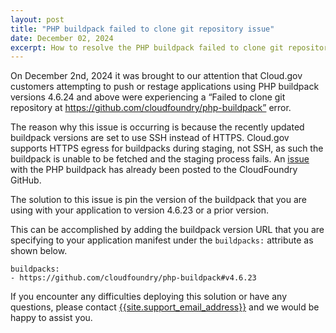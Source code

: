 ```yaml
---
layout: post
title: "PHP buildpack failed to clone git repository issue"
date: December 02, 2024
excerpt: How to resolve the PHP buildpack failed to clone git repository issue
---
```


On December 2nd, 2024 it was brought to our attention that Cloud.gov customers attempting to push or restage applications using PHP buildpack versions 4.6.24 and above were experiencing a “Failed to clone git repository at https://github.com/cloudfoundry/php-buildpack” error.

The reason why this issue is occurring is because the recently updated buildpack versions are set to use SSH instead of HTTPS. Cloud.gov supports HTTPS egress for buildpacks during staging, not SSH, as such the buildpack is unable to be fetched and the staging process fails. An [issue](https://github.com/cloudfoundry/php-buildpack/issues/1110) with the PHP buildpack has already been posted to the CloudFoundry GitHub.

The solution to this issue is pin the version of the buildpack that you are using with your application to version 4.6.23 or a prior version.

This can be accomplished by adding the buildpack version URL that you are specifying to your application manifest under the `buildpacks:` attribute as shown below.

```shell
buildpacks:
- https://github.com/cloudfoundry/php-buildpack#v4.6.23
```

If you encounter any difficulties deploying this solution or have any questions, please contact
[{{site.support_email_address}}]({{site.support_email}}) and we would be happy to assist you.
